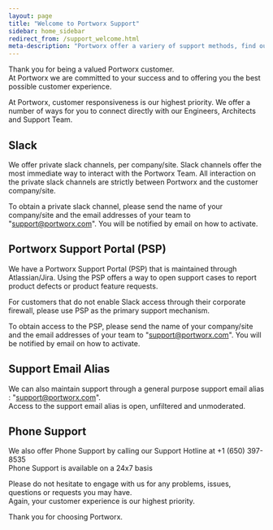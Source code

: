 ```yaml
---
layout: page
title: "Welcome to Portworx Support"
sidebar: home_sidebar
redirect_from: /support_welcome.html
meta-description: "Portworx offer a variery of support methods, find out how to get in touch with us."
---
```


Thank you for being a valued Portworx customer.   
At Portworx we are committed to your success and to offering you the best possible customer experience.

At Portworx, customer responsiveness is our highest priority.
We offer a number of ways for you to connect directly with our Engineers, Architects and Support Team.

## Slack
We offer private slack channels, per company/site.   Slack channels offer the most immediate way to
interact with the Portworx Team.    All interaction on the private slack channels are strictly between
Portworx and the customer company/site.

To obtain a private slack channel, please send the name of your company/site and the
email addresses of your team to "support@portworx.com".   You will be notified by email on how to activate.

## Portworx Support Portal (PSP)
We have a Portworx Support Portal (PSP) that is maintained through Atlassian/Jira.
Using the PSP offers a way to open support cases to report product defects
or product feature requests.

For customers that do not enable Slack access through their corporate firewall, please use PSP
as the primary support mechanism.

To obtain access to the PSP, please send the name of your company/site and the
email addresses of your team to "support@portworx.com".   You will be notified by email on how to activate.

## Support Email Alias
We can also maintain support through a general purpose support email alias : "support@portworx.com".
<br>Access to the support email alias is open, unfiltered and unmoderated.

## Phone Support
We also offer Phone Support by calling our Support Hotline at +1 (650) 397-8535
<br>Phone Support is available on a 24x7 basis

Please do not hesitate to engage with us for any problems, issues, questions or requests you may have.
<br>Again, your customer experience is our highest priority.   

Thank you for choosing Portworx.

